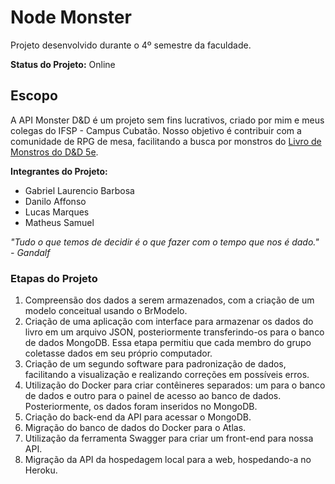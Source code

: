 # Node Monster

Projeto desenvolvido durante o 4º semestre da faculdade.

**Status do Projeto:** Online

## Escopo

A API Monster D&D é um projeto sem fins lucrativos, criado por mim e meus colegas do IFSP - Campus Cubatão. Nosso objetivo é contribuir com a comunidade de RPG de mesa, facilitando a busca por monstros do [Livro de Monstros do D&D 5e](https://drive.google.com/open?id=15OF2ErP_6eLK5rrA-qKuHJCaIlWgzRDW).

**Integrantes do Projeto:**
- Gabriel Laurencio Barbosa
- Danilo Affonso
- Lucas Marques
- Matheus Samuel

*"Tudo o que temos de decidir é o que fazer com o tempo que nos é dado." - Gandalf*

### Etapas do Projeto

1. Compreensão dos dados a serem armazenados, com a criação de um modelo conceitual usando o BrModelo.
2. Criação de uma aplicação com interface para armazenar os dados do livro em um arquivo JSON, posteriormente transferindo-os para o banco de dados MongoDB. Essa etapa permitiu que cada membro do grupo coletasse dados em seu próprio computador.
3. Criação de um segundo software para padronização de dados, facilitando a visualização e realizando correções em possíveis erros.
4. Utilização do Docker para criar contêineres separados: um para o banco de dados e outro para o painel de acesso ao banco de dados. Posteriormente, os dados foram inseridos no MongoDB.
5. Criação do back-end da API para acessar o MongoDB.
6. Migração do banco de dados do Docker para o Atlas.
7. Utilização da ferramenta Swagger para criar um front-end para nossa API.
8. Migração da API da hospedagem local para a web, hospedando-a no Heroku.
